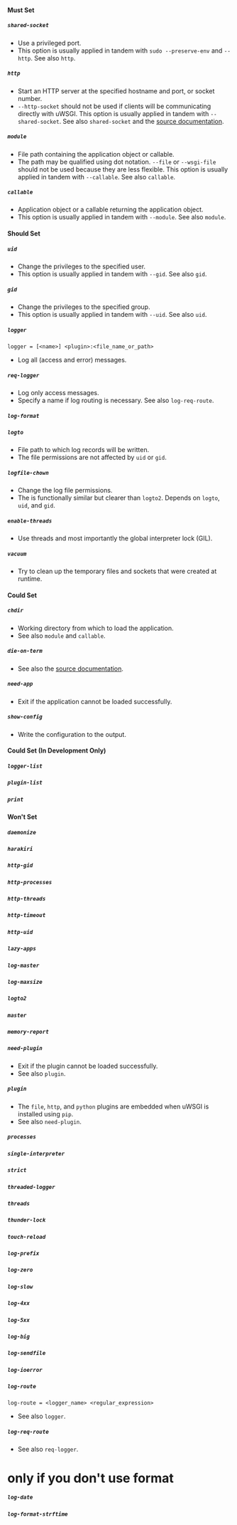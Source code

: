#### Must Set
##### `shared-socket`
- Use a privileged port.
- This option is usually applied in tandem with `sudo --preserve-env` and `--http`. See also `http`.
##### `http`
- Start an HTTP server at the specified hostname and port, or socket number.
- `--http-socket` should not be used if clients will be communicating directly with uWSGI. This option is usually
applied in tandem with `--shared-socket`. See also `shared-socket` and the
[source documentation](http://uwsgi-docs.readthedocs.io/en/latest/ThingsToKnow.html).
##### `module`
- File path containing the application object or callable.
- The path may be qualified using dot notation. `--file` or `--wsgi-file` should not be used because they are less
flexible. This option is usually applied in tandem with `--callable`. See also `callable`.
##### `callable`
- Application object or a callable returning the application object.
- This option is usually applied in tandem with `--module`. See also `module`.

#### Should Set
##### `uid`
- Change the privileges to the specified user.
- This option is usually applied in tandem with `--gid`. See also `gid`.
##### `gid`
- Change the privileges to the specified group.
- This option is usually applied in tandem with `--uid`. See also `uid`.
##### `logger`
```
logger = [<name>] <plugin>:<file_name_or_path>
```
- Log all (access and error) messages.
##### `req-logger`
- Log only access messages.
- Specify a name if log routing is necessary. See also `log-req-route`.
##### `log-format`
##### `logto`
- File path to which log records will be written.
- The file permissions are not affected by `uid` or `gid`.
##### `logfile-chown`
- Change the log file permissions.
- The is functionally similar but clearer than `logto2`. Depends on `logto`, `uid`, and `gid`.
##### `enable-threads`
- Use threads and most importantly the global interpreter lock (GIL).
##### `vacuum`
- Try to clean up the temporary files and sockets that were created at runtime.

#### Could Set
##### `chdir`
- Working directory from which to load the application.
- See also `module` and `callable`.
##### `die-on-term`
- See also the [source documentation](http://uwsgi-docs.readthedocs.io/en/latest/ThingsToKnow.html).
##### `need-app`
- Exit if the application cannot be loaded successfully.
##### `show-config`
- Write the configuration to the output.

#### Could Set (In Development Only)
##### `logger-list`
##### `plugin-list`
##### `print`

#### Won't Set
##### `daemonize`
##### `harakiri`
##### `http-gid`
##### `http-processes`
##### `http-threads`
##### `http-timeout`
##### `http-uid`
##### `lazy-apps`
##### `log-master`
##### `log-maxsize`
##### `logto2`
##### `master`
##### `memory-report`
##### `need-plugin`
- Exit if the plugin cannot be loaded successfully.
- See also `plugin`.
##### `plugin`
- The `file`, `http`, and `python` plugins are embedded when uWSGI is installed using `pip`.
- See also `need-plugin`.
##### `processes`
##### `single-interpreter`
##### `strict`
##### `threaded-logger`
##### `threads`
##### `thunder-lock`
##### `touch-reload`


##### `log-prefix`


##### `log-zero`
##### `log-slow`
##### `log-4xx`
##### `log-5xx`
##### `log-big`

##### `log-sendfile`
##### `log-ioerror`

##### `log-route`
```
log-route = <logger_name> <regular_expression>
```
- See also `logger`.
##### `log-req-route`
- See also `req-logger`.

# only if you don't use format
##### `log-date`
##### `log-format-strftime`
